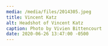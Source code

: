 ```yaml
---
media: /media/files/2014305.jpeg
title: Vincent Katz
alt: Headshot of Vincent Katz
caption: Photo by Vivien Bittencourt
date: 2020-06-26 13:47:00 -0500
---
```

